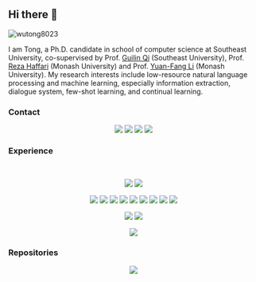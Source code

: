## Hi there 👋
<p align="left"> <img src="https://komarev.com/ghpvc/?username=wutong8023" alt="wutong8023" /> </p>

I am Tong, a Ph.D. candidate in school of computer science at Southeast University, co-supervised by Prof. [Guilin Qi](https://cse.seu.edu.cn/2019/0103/c23024a257135/pagem.htm) (Southeast University), Prof. [Reza Haffari](https://users.monash.edu.au/~gholamrh/) (Monash University) and Prof. [Yuan-Fang Li](https://users.monash.edu.au/~yli/) (Monash University). My research interests include low-resource natural language processing and machine learning, especially information extraction, dialogue system, few-shot learning, and continual learning.

### Contact

<p align="center">
<!-- 2bc2d3 -->
<a href="https://wutong8023.github.io"><img src="https://img.shields.io/badge/-website-089400?style=for-the-badge&logo=Microsoft-Edge&logoColor=white" /></a>
<a href="mailto:christoph [dot] [lastname] [at] posteo.de"><img src="https://img.shields.io/badge/Email-ad4c35?style=for-the-badge&logo=Gmail&logoColor=white" /></a>
<a href="https://linkedin.com/in/wutong8023"><img src="https://img.shields.io/badge/linkedin-000e20.svg?&style=for-the-badge&logo=linkedin&logoColor=white"/></a>
<a href="https://scholar.google.de/citations?user=JiJIrfwAAAAJ=en"><img src="https://img.shields.io/badge/scholar-0076b2.svg?&style=for-the-badge&logo=google-scholar&logoColor=white" /></a>
</p>

### Experience

<br/>

<!--
<span align="center">
  <img src="https://github-readme-linkedin.vercel.app/experience?username=wutong8023&limit=2" width="400" height="300" />
  <img src="https://github-readme-linkedin.vercel.app/education?username=wutong8023&limit=2" width="400" height="300" />
</span >
-->

<p align="center">
  <img src="https://img.shields.io/badge/python-e2683c.svg?&style=for-the-badge&logo=python&logoColor=white"/>
  <img src="https://img.shields.io/badge/java-e2683c.svg?&style=for-the-badge&logo=java&logoColor=white" />
</p>
 
<p align="center">
  <img src="https://img.shields.io/badge/pytorch-f9ab00.svg?&style=for-the-badge&logo=PyTorch&logoColor=white" />
  <img src="https://img.shields.io/badge/tensorflow-f9ab00.svg?&style=for-the-badge&logo=TensorFlow&logoColor=white" />
  <img src="https://img.shields.io/badge/numpy-f9ab00.svg?&style=for-the-badge&logo=NumPy&logoColor=white" />
  <img src="https://img.shields.io/badge/scipy-f9ab00.svg?&style=for-the-badge&logo=scipy&logoColor=white" />
  <img src="https://img.shields.io/badge/scikit%20learn-f9ab00.svg?&style=for-the-badge&logo=scikitlearn&logoColor=white" />
  <img src="https://img.shields.io/badge/pandas-f9ab00.svg?&style=for-the-badge&logo=pandas&logoColor=white" />
  <img src="https://img.shields.io/badge/allennlp-f9ab00.svg?&style=for-the-badge&logo=allennlp&logoColor=white" />
  <img src="https://img.shields.io/badge/spacy-f9ab00.svg?&style=for-the-badge&logo=spacy&logoColor=white" />
  <img src="https://img.shields.io/badge/stanfordnlp-f9ab00.svg?&style=for-the-badge&logo=stanfordnlp&logoColor=white" />
</p>

<p align="center">
  <img src="https://img.shields.io/badge/docker-a9c45e.svg?&style=for-the-badge&logo=docker&logoColor=white"/>
  <img src="https://img.shields.io/badge/elasticsearch-a9c45e.svg?&style=for-the-badge&logo=elasticsearch&logoColor=white"/>
</p>

<p align="center">
  <a align="center" href="https://github.com/anuraghazra/github-readme-stats">
     <img src="https://github-readme-stats.vercel.app/api?username=wutong8023&count_private=true&show_icons=true"/>
  </a>
</p>

### Repositories

<p align="center">
  <a align="center" href="https://github.com/wutong8023/CoLL">
     <img src="https://github-readme-stats.vercel.app/api/pin/?username=wutong8023&repo=CoLL&show_owner=true"/>
  </a>
</p>
